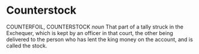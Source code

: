 # Counterstock

COUNTERFOIL, COUNTERSTOCK _noun_ That part of a tally struck in the Exchequer, which is kept by an officer in that court, the other being delivered to the person who has lent the king money on the account, and is called the stock.